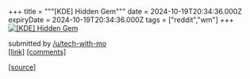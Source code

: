 +++
title = """[KDE] Hidden Gem"""
date = 2024-10-19T20:34:36.000Z
expiryDate = 2024-10-19T20:34:36.000Z
tags = ["reddit","wm"]
+++
[![[KDE] Hidden Gem](https://preview.redd.it/ohuaq52zwrvd1.png?width=640&crop=smart&auto=webp&s=d612923f34ee3092c4dc37e473215e8e9214e1db "[KDE] Hidden Gem")](https://www.reddit.com/r/unixporn/comments/1g7i1pe/kde_hidden_gem/)

submitted by [/u/tech-with-mo](https://www.reddit.com/user/tech-with-mo)  
[\[link\]](https://i.redd.it/ohuaq52zwrvd1.png) [\[comments\]](https://www.reddit.com/r/unixporn/comments/1g7i1pe/kde_hidden_gem/)

[[source]](https://www.reddit.com/r/unixporn/comments/1g7i1pe/kde_hidden_gem/)
